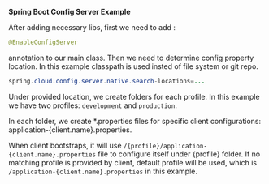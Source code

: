 **Spring Boot Config Server Example**

After adding necessary libs, first we need to add :

```java
@EnableConfigServer
```
annotation to our main class. Then we need to determine config property location. In this example classpath is used insted of file system or git repo.

```java
spring.cloud.config.server.native.search-locations=...
```

Under provided location, we create folders for each profile. In this example we have two profiles: `development` and `production`.

In each folder, we create *.properties files for specific client configurations: application-{client.name}.properties.

When client bootstraps, it will use `/{profile}/application-{client.name}.properties` file to configure itself under {profile} folder. If no matching profile is provided by client, default profile will be used, which is `/application-{client.name}.properties` in this example.

